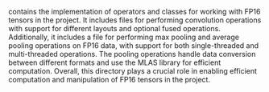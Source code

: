 contains the implementation of operators and classes for working with FP16 tensors in the project. It includes files for performing convolution operations with support for different layouts and optional fused operations. Additionally, it includes a file for performing max pooling and average pooling operations on FP16 data, with support for both single-threaded and multi-threaded operations. The pooling operations handle data conversion between different formats and use the MLAS library for efficient computation. Overall, this directory plays a crucial role in enabling efficient computation and manipulation of FP16 tensors in the project.